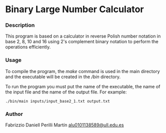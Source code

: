 # Binary Large Number Calculator

### Description
This program is based on a calculator in reverse Polish number notation in base 2, 8, 10 and 16 using 2's complement binary notation to perform the operations efficiently.

### Usage

To compile the program, the *make* command is used in the main directory and the executable will be created in the */bin* directory.

To run the program you must put the name of the executable, the name of the input file and the name of the output file. For example:

```
./bin/main inputs/input_base2_1.txt output.txt
```
### Author

Fabrizzio Daniell Perilli Martín 
alu0101138589@ull.edu.es


